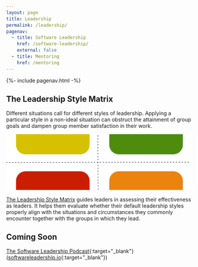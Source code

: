 ```yaml
---
layout: page
title: Leadership
permalink: /leadership/
pagenav:
  - title: Software Leadership
    href: /software-leadership/
    external: false
  - title: Mentoring
    href: /mentoring
---
```


{%- include pagenav.html -%}

## The Leadership Style Matrix

Different situations call for different styles of leadership. Applying a particular style in a non-ideal situation can obstruct the attainment of group goals and dampen group member satisfaction in their work.

[![The Leadership Style Matrix](/assets/leadership-style-matrix-banner.jpg)](/software-leadership/leadership-style-matrix)

[The Leadership Style Matrix](/software-leadership/leadership-style-matrix) guides leaders in assessing their effectiveness as leaders. It helps them evaluate whether their default leadership styles properly align with the situations and circumstances they commonly encounter together with the groups in which they lead.

## Coming Soon

[The Software Leadership Podcast](https://softwareleadership.io){:target="_blank"} ([softwareleadership.io](https://softwareleadership.io){:target="_blank"})
